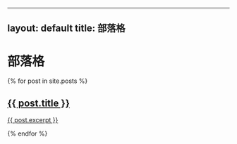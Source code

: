 
---
layout: default
title: 部落格
---

# 部落格

{% for post in site.posts %}
  <div class="post-preview">
    <a href="{{ post.url }}">
      <h2>{{ post.title }}</h2>
      <p>{{ post.excerpt }}</p>
    </a>
  </div>
{% endfor %}
